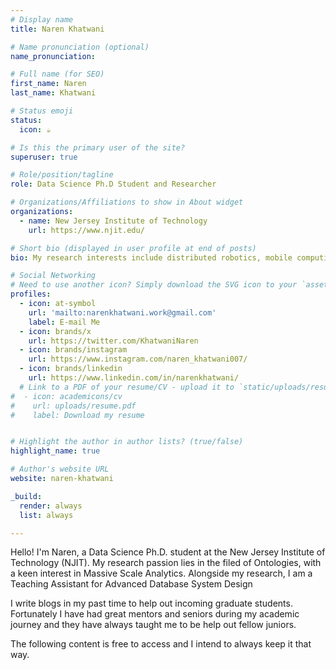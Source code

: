 ```yaml
---
# Display name
title: Naren Khatwani

# Name pronunciation (optional)
name_pronunciation: 

# Full name (for SEO)
first_name: Naren
last_name: Khatwani

# Status emoji
status:
  icon: ☕️

# Is this the primary user of the site?
superuser: true

# Role/position/tagline
role: Data Science Ph.D Student and Researcher

# Organizations/Affiliations to show in About widget
organizations:
  - name: New Jersey Institute of Technology
    url: https://www.njit.edu/

# Short bio (displayed in user profile at end of posts)
bio: My research interests include distributed robotics, mobile computing and programmable matter.

# Social Networking
# Need to use another icon? Simply download the SVG icon to your `assets/media/icons/` folder.
profiles:
  - icon: at-symbol
    url: 'mailto:narenkhatwani.work@gmail.com'
    label: E-mail Me
  - icon: brands/x
    url: https://twitter.com/KhatwaniNaren
  - icon: brands/instagram
    url: https://www.instagram.com/naren_khatwani007/
  - icon: brands/linkedin
    url: https://www.linkedin.com/in/narenkhatwani/
  # Link to a PDF of your resume/CV - upload it to `static/uploads/resume.pdf`
#  - icon: academicons/cv
#    url: uploads/resume.pdf
#    label: Download my resume


# Highlight the author in author lists? (true/false)
highlight_name: true

# Author's website URL
website: naren-khatwani

_build:
  render: always
  list: always

---
```


Hello! I'm Naren, a Data Science Ph.D. student at the New Jersey Institute of Technology (NJIT). My research passion lies in the filed of Ontologies, with a keen interest in Massive Scale Analytics. Alongside my research, I am a Teaching Assistant for Advanced Database System Design

I write blogs in my past time to help out incoming graduate students. Fortunately I have had great mentors and seniors during my academic journey and they have always taught me to be help out fellow juniors. 

The following content is free to access and I intend to always keep it that way. 